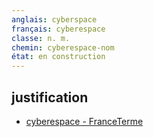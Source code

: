 ```yaml
---
anglais: cyberspace
français: cyberespace
classe: n. m.
chemin: cyberespace-nom
état: en construction
---
```

## justification

- [cyberespace - FranceTerme](https://www.culture.fr/franceterme/terme/DEFE883)
